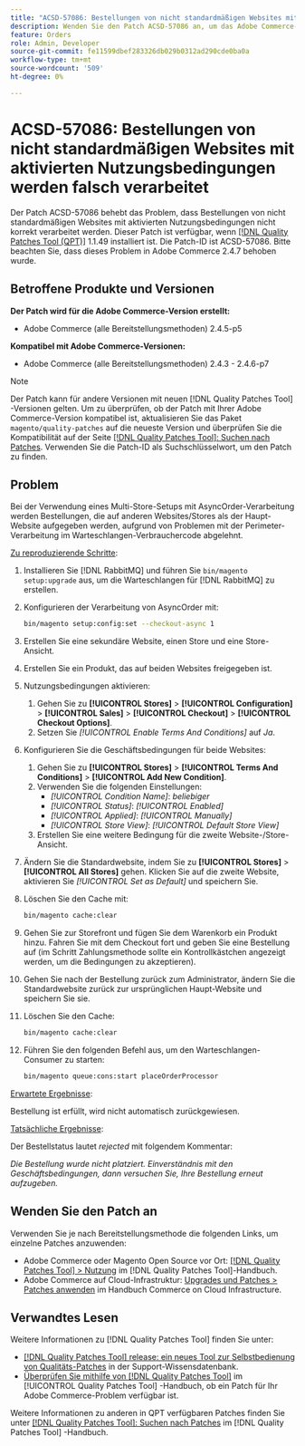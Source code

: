 ```yaml
---
title: "ACSD-57086: Bestellungen von nicht standardmäßigen Websites mit aktivierten Nutzungsbedingungen werden falsch verarbeitet"
description: Wenden Sie den Patch ACSD-57086 an, um das Adobe Commerce-Problem zu beheben, bei dem Bestellungen von nicht standardmäßigen Websites mit aktivierten Nutzungsbedingungen nicht korrekt verarbeitet werden.
feature: Orders
role: Admin, Developer
source-git-commit: fe11599dbef283326db029b0312ad290cde0ba0a
workflow-type: tm+mt
source-wordcount: '509'
ht-degree: 0%

---
```


# ACSD-57086: Bestellungen von nicht standardmäßigen Websites mit aktivierten Nutzungsbedingungen werden falsch verarbeitet

Der Patch ACSD-57086 behebt das Problem, dass Bestellungen von nicht standardmäßigen Websites mit aktivierten Nutzungsbedingungen nicht korrekt verarbeitet werden. Dieser Patch ist verfügbar, wenn [[!DNL Quality Patches Tool (QPT)]](https://experienceleague.adobe.com/en/docs/commerce-knowledge-base/kb/announcements/commerce-announcements/magento-quality-patches-released-new-tool-to-self-serve-quality-patches) 1.1.49 installiert ist. Die Patch-ID ist ACSD-57086. Bitte beachten Sie, dass dieses Problem in Adobe Commerce 2.4.7 behoben wurde.

## Betroffene Produkte und Versionen

**Der Patch wird für die Adobe Commerce-Version erstellt:**

* Adobe Commerce (alle Bereitstellungsmethoden) 2.4.5-p5

**Kompatibel mit Adobe Commerce-Versionen:**

* Adobe Commerce (alle Bereitstellungsmethoden) 2.4.3 - 2.4.6-p7

>[!NOTE]
>
>Der Patch kann für andere Versionen mit neuen [!DNL Quality Patches Tool] -Versionen gelten. Um zu überprüfen, ob der Patch mit Ihrer Adobe Commerce-Version kompatibel ist, aktualisieren Sie das Paket `magento/quality-patches` auf die neueste Version und überprüfen Sie die Kompatibilität auf der Seite [[!DNL Quality Patches Tool]: Suchen nach Patches](https://experienceleague.adobe.com/tools/commerce-quality-patches/index.html). Verwenden Sie die Patch-ID als Suchschlüsselwort, um den Patch zu finden.

## Problem

Bei der Verwendung eines Multi-Store-Setups mit AsyncOrder-Verarbeitung werden Bestellungen, die auf anderen Websites/Stores als der Haupt-Website aufgegeben werden, aufgrund von Problemen mit der Perimeter-Verarbeitung im Warteschlangen-Verbrauchercode abgelehnt.

<u>Zu reproduzierende Schritte</u>:

1. Installieren Sie [!DNL RabbitMQ] und führen Sie `bin/magento setup:upgrade` aus, um die Warteschlangen für [!DNL RabbitMQ] zu erstellen.
1. Konfigurieren der Verarbeitung von AsyncOrder mit:

   ```bash
   bin/magento setup:config:set --checkout-async 1
   ```

1. Erstellen Sie eine sekundäre Website, einen Store und eine Store-Ansicht.
1. Erstellen Sie ein Produkt, das auf beiden Websites freigegeben ist.
1. Nutzungsbedingungen aktivieren:
   1. Gehen Sie zu **[!UICONTROL Stores]** > **[!UICONTROL Configuration]** > **[!UICONTROL Sales]** > **[!UICONTROL Checkout]** > **[!UICONTROL Checkout Options]**.
   1. Setzen Sie *[!UICONTROL Enable Terms And Conditions]* auf *Ja*.
1. Konfigurieren Sie die Geschäftsbedingungen für beide Websites:
   1. Gehen Sie zu **[!UICONTROL Stores]** > **[!UICONTROL Terms And Conditions]** > **[!UICONTROL Add New Condition]**.
   1. Verwenden Sie die folgenden Einstellungen:
      * *[!UICONTROL Condition Name]*: *beliebiger*
      * *[!UICONTROL Status]*: *[!UICONTROL Enabled]*
      * *[!UICONTROL Applied]*: *[!UICONTROL Manually]*
      * *[!UICONTROL Store View]*: *[!UICONTROL Default Store View]*
   1. Erstellen Sie eine weitere Bedingung für die zweite Website-/Store-Ansicht.
1. Ändern Sie die Standardwebsite, indem Sie zu **[!UICONTROL Stores]** > **[!UICONTROL All Stores]** gehen. Klicken Sie auf die zweite Website, aktivieren Sie *[!UICONTROL Set as Default]* und speichern Sie.
1. Löschen Sie den Cache mit:

   ```bash
   bin/magento cache:clear
   ```

1. Gehen Sie zur Storefront und fügen Sie dem Warenkorb ein Produkt hinzu. Fahren Sie mit dem Checkout fort und geben Sie eine Bestellung auf (im Schritt Zahlungsmethode sollte ein Kontrollkästchen angezeigt werden, um die Bedingungen zu akzeptieren).
1. Gehen Sie nach der Bestellung zurück zum Administrator, ändern Sie die Standardwebsite zurück zur ursprünglichen Haupt-Website und speichern Sie sie.
1. Löschen Sie den Cache:

   ```bash
   bin/magento cache:clear
   ```

1. Führen Sie den folgenden Befehl aus, um den Warteschlangen-Consumer zu starten:

   ```bash
   bin/magento queue:cons:start placeOrderProcessor
   ```

<u>Erwartete Ergebnisse</u>:

Bestellung ist erfüllt, wird nicht automatisch zurückgewiesen.

<u>Tatsächliche Ergebnisse</u>:

Der Bestellstatus lautet *rejected* mit folgendem Kommentar:

*Die Bestellung wurde nicht platziert. Einverständnis mit den Geschäftsbedingungen, dann versuchen Sie, Ihre Bestellung erneut aufzugeben.*

## Wenden Sie den Patch an

Verwenden Sie je nach Bereitstellungsmethode die folgenden Links, um einzelne Patches anzuwenden:

* Adobe Commerce oder Magento Open Source vor Ort: [[!DNL Quality Patches Tool] > Nutzung](/help/tools/quality-patches-tool/usage.md) im [!DNL Quality Patches Tool]-Handbuch.
* Adobe Commerce auf Cloud-Infrastruktur: [Upgrades und Patches > Patches anwenden](https://experienceleague.adobe.com/docs/commerce-cloud-service/user-guide/develop/upgrade/apply-patches.html) im Handbuch Commerce on Cloud Infrastructure.

## Verwandtes Lesen

Weitere Informationen zu [!DNL Quality Patches Tool] finden Sie unter:

* [[!DNL Quality Patches Tool] release: ein neues Tool zur Selbstbedienung von Qualitäts-Patches](https://experienceleague.adobe.com/en/docs/commerce-knowledge-base/kb/announcements/commerce-announcements/magento-quality-patches-released-new-tool-to-self-serve-quality-patches) in der Support-Wissensdatenbank.
* [Überprüfen Sie mithilfe von  [!DNL Quality Patches Tool]](/help/tools/quality-patches-tool/patches-available-in-qpt/check-patch-for-magento-issue-with-magento-quality-patches.md) im [!UICONTROL Quality Patches Tool] -Handbuch, ob ein Patch für Ihr Adobe Commerce-Problem verfügbar ist.


Weitere Informationen zu anderen in QPT verfügbaren Patches finden Sie unter [[!DNL Quality Patches Tool]: Suchen nach Patches](https://experienceleague.adobe.com/tools/commerce-quality-patches/index.html) im [!DNL Quality Patches Tool] -Handbuch.

